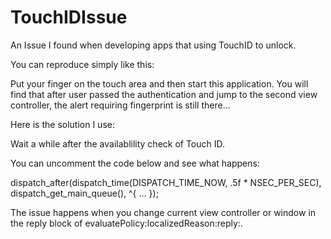 TouchIDIssue
============

An Issue I found when developing apps that using TouchID to unlock.

You can reproduce simply like this:

Put your finger on the touch area and then start this application. You will find that after user passed the authentication and jump to the second view controller, the alert requiring fingerprint is still there...

Here is the solution I use:

Wait a while after the availablility check of Touch ID.

You can uncomment the code below and see what happens:

dispatch_after(dispatch_time(DISPATCH_TIME_NOW, .5f * NSEC_PER_SEC), dispatch_get_main_queue(), ^{
    ...
});

The issue happens when you change current view controller or window in the reply block of evaluatePolicy:localizedReason:reply:.